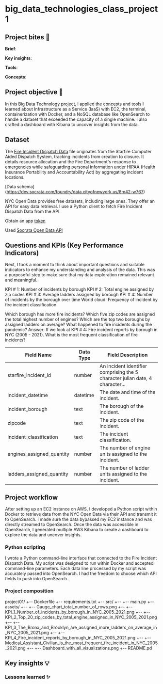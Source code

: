 # big_data_technologies_class_project1


## Project bites :chocolate_bar:

**Brief**: 

**Key insights**: 

**Tools**: 

**Concepts**:



## Project objective :dart:

In this Big Data Technology project, I applied the concepts and tools I learned about Infrastructure as a Service (IaaS) with EC2, the terminal, containerization with Docker, and a NoSQL database like OpenSearch to handle a dataset that exceeded the capacity of a single machine. I also crafted a dashboard with Kibana to uncover insights from the data.


## Dataset

The [Fire Incident Dispatch Data](https://data.cityofnewyork.us/widgets/8m42-w767)
file originates from the Starfire Computer Aided Dispatch System, tracking incidents from creation to closure. It details resource allocation and the Fire Department's response to emergencies while safeguarding personal information under HIPAA (Health Insurance Portability and Accountability Act) by aggregating incident locations.

[Data schema] (https://dev.socrata.com/foundry/data.cityofnewyork.us/8m42-w767)

NYC Open Data provides free datasets, including large ones. They offer an API for easy data retrieval. I use a Python client to fetch Fire Incident Dispatch Data from the API.

Obtain an app [token]( https://data.cityofnewyork.us/login)

Used [Socrata Open Data API](https://dev.socrata.com/)








## Questions and KPIs (Key Performance Indicators)

Next, I took a moment to think about important questions and suitable indicators to enhance my understanding and analysis of the data. This was a purposeful step to make sure that my data exploration remained relevant and meaningful.


KPI # 1: Number of incidents by borough 
KPI # 2: Total engine assigned by zip codes
KPI # 3: Average ladders assigned by borough
KPI # 4: Number of incidents by the borough over time
World cloud: Frequency of incident by fire incident classification

Which borough has more fire incidents?
Which five zip codes are assigned the total highest number of engines?
Which are the top two boroughs by assigned ladders on average?
What happened to fire incidents during the pandemic?
Answer: If we look at KPI # 4: Fire incident reports by borough in NYC (2005 - 2021). 
What is the most frequent classification of fire incidents?



| Field Name                | Data Type | Field Description                                                           |
|---------------------------|-----------|-------------------------------------------------------------------------------|
| starfire_incident_id      | number    | An incident identifier comprising the 5 character julian date, 4 character... |
| incident_datetime         | datetime  | The date and time of the incident.                                           |
| incident_borough          | text      | The borough of the incident.                                                 |
| zipcode                   | text      | The zip code of the incident.                                                |
| incident_classification   | text      | The incident classification.                                                 |
| engines_assigned_quantity | number    | The number of engine units assigned to the incident.                         |
| ladders_assigned_quantity | number    | The number of ladder units assigned to the incident.                         |





## Project workflow

After setting up an EC2 instance on AWS, I developed a Python script within Docker to retrieve data from the NYC Open Data via their API and transmit it to OpenSearch. I made sure the data bypassed my EC2 instance and was directly streamed to OpenSearch. Once the data was accessible in OpenSearch, I generated multiple AWS Kibana  to create a dashboard to explore the data and uncover insights.


### Python scripting

I wrote a Python command-line interface that connected to the Fire Incident Dispatch Data. My script was designed to run within Docker and accepted command-line parameters. Each data line processed by my script was accurately passed into OpenSearch. I had the freedom to choose which API fields to push into OpenSearch.

### Project composition

project01/
+-- Dockerfile
+-- requirements.txt
+-- src/
+-- +-- main.py
+-- assets/
+-- +-- Gauge_chart_total_number_of_rows.png
+-- +-- KPI_1_Number_of_incidents_by_borough_in_NYC_2005_2021.png
+-- +-- KPI_2_Top_20_zip_codes_by_total_engine_assigned_in_NYC_2005_2021.png
+-- +-- KPI_3_The_Bronx_and_Brooklyn_are_assigned_more_ladders_on_average_in_NYC_2005_2021.png
+-- +--KPI_4_Fire_incident_reports_by_borough_in_NYC_2005_2021.png
+-- +-- Medical_Assistant_Civilian_is_the_most_frequent_fire_incident_in_NYC_2005_2021.png
+-- +-- Dashboard_with_all_visualizations.png
+-- README.pd


## Key insights :bulb:


### Lessons learned :sparkles:

